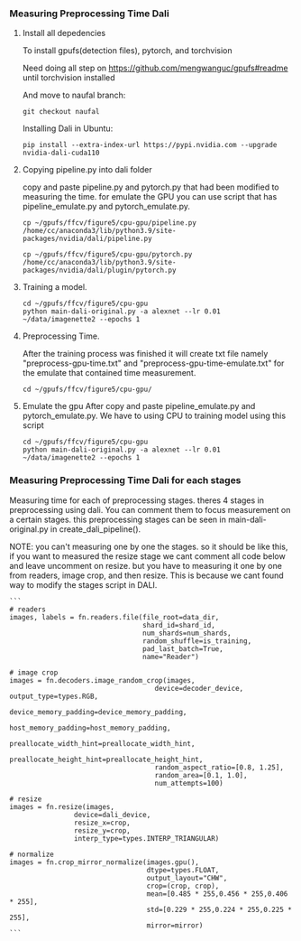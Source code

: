 ### Measuring Preprocessing Time Dali


1. Install all depedencies

    To install gpufs(detection files), pytorch, and torchvision

    Need doing all step on https://github.com/mengwanguc/gpufs#readme until torchvision installed

    And move to naufal branch:
    ```
    git checkout naufal
    ```
    Installing Dali in Ubuntu:
    ```
    pip install --extra-index-url https://pypi.nvidia.com --upgrade nvidia-dali-cuda110
    ```

2. Copying pipeline.py into dali folder

    copy and paste pipeline.py and pytorch.py that had been modified to measuring the time. for emulate the GPU you can use script that has pipeline_emulate.py and pytorch_emulate.py.
    ```
    cp ~/gpufs/ffcv/figure5/cpu-gpu/pipeline.py /home/cc/anaconda3/lib/python3.9/site-packages/nvidia/dali/pipeline.py

    cp ~/gpufs/ffcv/figure5/cpu-gpu/pytorch.py /home/cc/anaconda3/lib/python3.9/site-packages/nvidia/dali/plugin/pytorch.py
    ```

3. Training a model.

    ```
    cd ~/gpufs/ffcv/figure5/cpu-gpu
    python main-dali-original.py -a alexnet --lr 0.01 ~/data/imagenette2 --epochs 1 
    ```

3. Preprocessing Time.

    After the training process was finished it will create txt file namely "preprocess-gpu-time.txt" and "preprocess-gpu-time-emulate.txt" for the emulate that contained time measurement.
    ```
    cd ~/gpufs/ffcv/figure5/cpu-gpu/
    ```

4. Emulate the gpu
    After copy and paste pipeline_emulate.py and pytorch_emulate.py. We have to using CPU to training model using this script

    ```
    cd ~/gpufs/ffcv/figure5/cpu-gpu
    python main-dali-original.py -a alexnet --lr 0.01 ~/data/imagenette2 --epochs 1 
    ```



### Measuring Preprocessing Time Dali for each stages 
    
Measuring time for each of preprocessing stages. theres 4 stages in preprocessing using dali. You can comment them to focus measurement on a certain stages. this preprocessing stages can be seen in main-dali-original.py in create_dali_pipeline(). 

NOTE: you can't measuring one by one the stages. so it should be like this, if you want to measured the resize stage we cant comment all code below and leave uncomment on resize. but you have to measuring it one by one from readers, image crop, and then resize. This is because we cant found way to modify the stages script in DALI. 

    ```
    # readers
    images, labels = fn.readers.file(file_root=data_dir,
                                     shard_id=shard_id,
                                     num_shards=num_shards,
                                     random_shuffle=is_training,
                                     pad_last_batch=True,
                                     name="Reader")

    # image crop
    images = fn.decoders.image_random_crop(images,
                                        device=decoder_device, output_type=types.RGB,
                                        device_memory_padding=device_memory_padding,
                                        host_memory_padding=host_memory_padding,
                                        preallocate_width_hint=preallocate_width_hint,
                                        preallocate_height_hint=preallocate_height_hint,
                                        random_aspect_ratio=[0.8, 1.25],
                                        random_area=[0.1, 1.0],
                                        num_attempts=100)

    # resize
    images = fn.resize(images,
                    device=dali_device,
                    resize_x=crop,
                    resize_y=crop,
                    interp_type=types.INTERP_TRIANGULAR)

    # normalize
    images = fn.crop_mirror_normalize(images.gpu(),
                                      dtype=types.FLOAT,
                                      output_layout="CHW",
                                      crop=(crop, crop),
                                      mean=[0.485 * 255,0.456 * 255,0.406 * 255],
                                      std=[0.229 * 255,0.224 * 255,0.225 * 255],
                                      mirror=mirror)
    ```